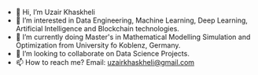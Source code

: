 - 👋 Hi, I’m Uzair Khaskheli
- 👀 I’m interested in Data Engineering, Machine Learning, Deep Learning, Artificial Intelligence and Blockchain technologies.
- 🌱 I’m currently doing Master's in Mathematical Modelling Simulation and Optimization from University fo Koblenz, Germany.
- 💞️ I’m looking to collaborate on Data Science Projects.
- 📫 How to reach me? Email: uzairkhaskheli@gmail.com

<!---
uzairkhaskheli/uzairkhaskheli is a ✨ special ✨ repository because its `README.md` (this file) appears on your GitHub profile.
You can click the Preview link to take a look at your changes.
--->
